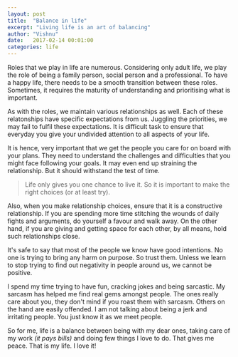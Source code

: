 ```yaml
---
layout: post
title:  "Balance in life"
excerpt: "Living life is an art of balancing"
author: "Vishnu"
date:   2017-02-14 00:01:00
categories: life
---
```

Roles that we play in life are numerous. Considering only adult life, we play the role of being a family person, social person and a professional. To have a happy life, there needs to be a smooth transition between these roles. Sometimes, it requires the maturity of understanding and prioritising what is important.

As with the roles, we maintain various relationships as well. Each of these relatonships have specific expectations from us. Juggling the priorities, we may fail to fulfil these expectations. It is difficult task to ensure that everyday you give your undivided attention to all aspects of your life.

It is hence, very important that we get the people you care for on board with your plans. They need to understand the challenges and difficulties that you might face following your goals. It may even end up straining the relationship. But it should withstand the test of time.

>Life only gives you one chance to live it. So it is important to make the right choices (or at least try).

Also, when you make relationship choices, ensure that it is a constructive relationship. If you are spending more time stitching the wounds of daily fights and arguments, do yourself a favour and walk away. On the other hand, if you are giving and getting space for each other, by all means, hold such relationships close.

It's safe to say that most of the people we know have good intentions. No one is trying to bring any harm on purpose. So trust them. Unless we learn to stop trying to find out negativity in people around us, we cannot be positive.

I spend my time trying to have fun, cracking jokes and being sarcastic. My sarcasm has helped me find real gems amongst people. The ones really care about you, they don't mind if you roast them with sarcasm. Others on the hand are easily offended. I am not talking about being a jerk and irritating people. You just know it as we meet people.

So for me, life is a balance between being with my dear ones, taking care of my work *(it pays bills)* and doing few things I love to do. That gives me peace. That is my life. I love it!